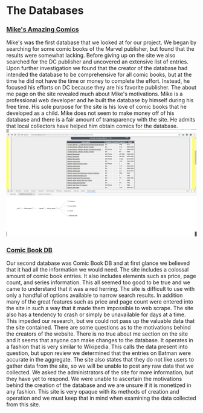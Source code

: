 # The Databases
### [Mike's Amazing Comics](http://www.dcindexes.com/)
Mike's was the first database that we looked at for our project. We began by searching for some comic books of the Marvel publisher, but found that the results were somewhat lacking. Before giving up on the site we also searched for the DC publisher and uncovered an extensive list of entries. Upon further investigation we found that the creator of the database had intended the database to be comprehensive for all comic books, but at the time he did not have the time or money to complete the effort. Instead, he focused his efforts on DC because they are his favorite publisher. The about me page on the site revealed much about Mike's motivations. Mike is a professional web developer and he built the database by himself during his free time. His sole purpose for the site is his love of comic books that he developed as a child. Mike does not seem to make money off of his database and there is a fair amount of transparency with the site. He admits that local collectors have helped him obtain comics for the database.
![DCIndexes](imgs/included/mikes_data.png)
### [Comic Book DB](http://www.comicbookdb.com/)
Our second database was Comic Book DB and at first glance we believed that it had all the information we would need. The site includes a colossal amount of comic book entries. It also includes elements such as price, page count, and series information. This all seemed too good to be true and we came to understand that it was a red herring. The site is difficult to use with only a handful of options available to narrow search results. In addition many of the great features such as price and page count were entered into the site in such a way that it made them impossible to web scrape. The site also has a tendency to crash or simply be unavailable for days at a time. This impeded our research, but we could not pass up the valuable data that the site contained. There are some questions as to the motivations behind the creators of the website. There is no true about me section on the site and it seems that anyone can make changes to the database. It operates in a fashion that is very similar to Wikipedia. This calls the data present into question, but upon review we determined that the entries on Batman were accurate in the aggregate. The site also states that they do not like users to gather data from the site, so we will be unable to post any raw data that we collected. We asked the administrators of the site for more information, but they have yet to respond. We were unable to ascertain the motivations behind the creation of the database and we are unsure if it is monetized in any fashion. This site is very opaque with its methods of creation and operation and we must keep that in mind when examining the data collected from this site.
